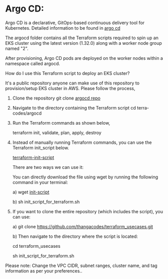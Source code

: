 # Argo CD:

Argo CD is a declarative, GitOps-based continuous delivery tool for Kubernetes. Detailed information to be found in [argo cd](https://argo-cd.readthedocs.io/en/stable/)

The argocd folder contains all the Terraform scripts required to spin up an EKS cluster using the latest version (1.32.0) along with a worker node group named "2". 

After provisioning, Argo CD pods are deployed on the worker nodes within a namespace called argocd.

How do I use this Terraform script to deploy an EKS cluster?

It's a public repository anyone can make use of this repository to provision/setup EKS cluster in AWS. Please follow the process,

1) Clone the repository
   git clone [argocd repo](https://github.com/thangacodes/GitHubActions-repo.git)

2) Navigate to the directory containing the Terraform script
   cd terra-codes/argocd

3) Run the Terraform commands as shown below,

   terraform init, validate, plan, apply, destroy

4) Instead of manually running Terraform commands, you can use the Terraform init_script below.

   [terraform-init-script](https://github.com/thangacodes/terraform_usecases/blob/main/init_script_for_terraform.sh)

   There are two ways we can use it:

   You can directly download the file using wget by running the following command in your terminal:

   a) wget [init-script](https://github.com/thangacodes/terraform_usecases/blob/main/init_script_for_terraform.sh)

   b) sh init_script_for_terraform.sh

5) If you want to clone the entire repository (which includes the script), you can use:

   a) git clone https://github.com/thangacodes/terraform_usecases.git

   b) Then navigate to the directory where the script is located:

      cd terraform_usecases

      sh init_script_for_terraform.sh

Please note: Change the VPC CIDR, subnet ranges, cluster name, and tag information as per your preferences..
   
   
